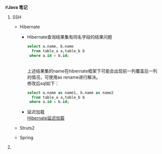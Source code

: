 #**Java 笔记**

1. SSH
    * Hibernate   
        + Hibernate查询结果集有同名字段的结果问题  
            ```sql
            select a.name, b.name 
              from table_a a,table_b b
             where a.id = b.id;
            ``` 
            <br/>上述结果集的name在hibernate框架下可能会出现前一列覆盖后一列的情况，可使用as rename进行解决。
            <br/>修改后sql如下：
            ```sql
            select a.name as name1, b.name as name2
              from table_a a,table_b b
             where a.id = b.id;
            ```
          
        + 延迟加载  
            [Hibernate延迟加载](https://www.cnblogs.com/chenmingjun/p/9747681.html)
            
            
    * Struts2  
    
    * Spring  
2.     
  